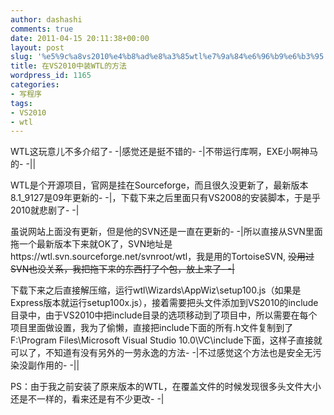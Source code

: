 ```yaml
---
author: dashashi
comments: true
date: 2011-04-15 20:11:38+00:00
layout: post
slug: '%e5%9c%a8vs2010%e4%b8%ad%e8%a3%85wtl%e7%9a%84%e6%96%b9%e6%b3%95'
title: 在VS2010中装WTL的方法
wordpress_id: 1165
categories:
- 写程序
tags:
- VS2010
- wtl
---
```


WTL这玩意儿不多介绍了- -|感觉还是挺不错的- -|不带运行库啊，EXE小啊神马的- -||

WTL是个开源项目，官网是挂在Sourceforge，而且很久没更新了，最新版本8.1_9127是09年更新的- -|，下载下来之后里面只有VS2008的安装脚本，于是乎2010就悲剧了- -|<!-- more -->

虽说网站上面没有更新，但是他的SVN还是一直在更新的- -|所以直接从SVN里面拖一个最新版本下来就OK了，SVN地址是https://wtl.svn.sourceforge.net/svnroot/wtl，我是用的TortoiseSVN, <del>没用过SVN也没关系，我把拖下来的东西打了个包，放上来了- -|</del>

下载下来之后直接解压缩，运行wtl\Wizards\AppWiz\setup100.js（如果是Express版本就运行setup100x.js），接着需要把头文件添加到VS2010的include目录中，由于VS2010中把include目录的选项移动到了项目中，所以需要在每个项目里面做设置，我为了偷懒，直接把include下面的所有.h文件复制到了F:\Program Files\Microsoft Visual Studio 10.0\VC\include下面，这样子直接就可以了，不知道有没有另外的一劳永逸的方法- -|不过感觉这个方法也是安全无污染没副作用的- -||

PS：由于我之前安装了原来版本的WTL，在覆盖文件的时候发现很多头文件大小还是不一样的，看来还是有不少更改- -|
